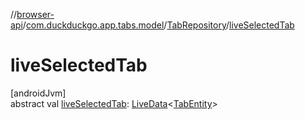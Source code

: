 //[browser-api](../../../index.md)/[com.duckduckgo.app.tabs.model](../index.md)/[TabRepository](index.md)/[liveSelectedTab](live-selected-tab.md)

# liveSelectedTab

[androidJvm]\
abstract val [liveSelectedTab](live-selected-tab.md): [LiveData](https://developer.android.com/reference/kotlin/androidx/lifecycle/LiveData.html)&lt;[TabEntity](../-tab-entity/index.md)&gt;
